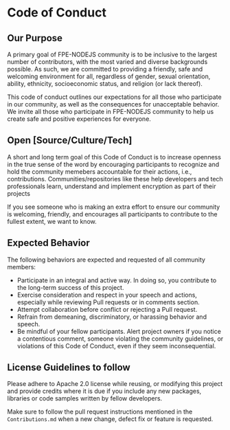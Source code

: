 # Code of Conduct

## Our Purpose

A primary goal of FPE-NODEJS community is to be inclusive to the largest number of contributors, with the most varied and diverse backgrounds possible. As such, we are committed to providing a friendly, safe and welcoming environment for all, regardless of gender, sexual orientation, ability, ethnicity, socioeconomic status, and religion (or lack thereof).

This code of conduct outlines our expectations for all those who participate in our community, as well as the consequences for unacceptable behavior. We invite all those who participate in FPE-NODEJS community to help us create safe and positive experiences for everyone.

## Open [Source/Culture/Tech]

A short and long term goal of this Code of Conduct is to increase openness in the true sense of the word by encouraging participants to recognize and hold the community memebers accountable for their actions, i.e., contributions. Communities/repositories like these help developers and tech professionals learn, understand and implement encryption as part of their projects 

If you see someone who is making an extra effort to ensure our community is welcoming, friendly, and encourages all participants to contribute to the fullest extent, we want to know.

## Expected Behavior

The following behaviors are expected and requested of all community members:
* Participate in an integral and active way. In doing so, you contribute to the long-term success of this project.
* Exercise consideration and respect in your speech and actions, especially while reviewing Pull requests or in comments section.
* Attempt collaboration before conflict or rejecting a Pull request.
* Refrain from demeaning, discriminatory, or harassing behavior and speech.
* Be mindful of your fellow participants. Alert project owners if you notice a contentious comment, someone violating the community guidelines, or violations of this Code of Conduct, even if they seem inconsequential.

## License Guidelines to follow

Please adhere to Apache 2.0 license while reusing, or modifying this project and provide credits where it is due if you include any new packages, libraries or code samples written by fellow developers.

Make sure to follow the pull request instructions mentioned in the `Contributions.md` when a new change, defect fix or feature is requested.
